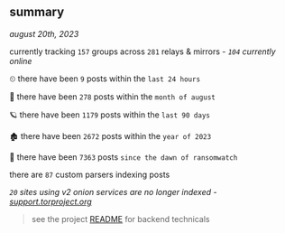 
## summary
_august 20th, 2023_

currently tracking `157` groups across `281` relays & mirrors - _`104` currently online_

⏲ there have been `9` posts within the `last 24 hours`

🦈 there have been `278` posts within the `month of august`

🪐 there have been `1179` posts within the `last 90 days`

🏚 there have been `2672` posts within the `year of 2023`

🦕 there have been `7363` posts `since the dawn of ransomwatch`

there are `87` custom parsers indexing posts

_`20` sites using v2 onion services are no longer indexed - [support.torproject.org](https://support.torproject.org/onionservices/v2-deprecation/)_

> see the project [README](https://github.com/joshhighet/ransomwatch#ransomwatch--) for backend technicals
